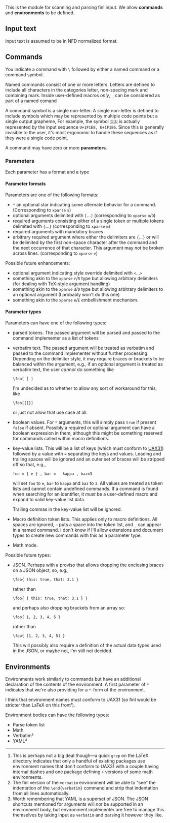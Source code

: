 This is the module for scanning and parsing finl input. We 
allow **commands** and **environments** to be defined.

## Input text

Input text is assumed to be in NFD normalized format.

## Commands

You indicate a command with `\` followed by either a named command or a command symbol.

Named commands consist of one or more letters. Letters are defined to include all characters in the categories letter, non-spacing mark and
combining mark. Inside user-defined macros *only*, `_` can be considered as part of a named comand

A command symbol is a single non-letter. A single non-letter is defined to include symbols which 
may be represented by multiple code 
points but a single output grapheme, For example, the symbol 🇨🇦 is actually represented by the input
sequence `U+1F1E8, U+1F1E6`. Since this is generally invisible to the user, it's most ergonomic to handle 
these sequences as if they were a single code point.

A command may have zero or more **parameters**.

### Parameters

Each parameter has a format and a type

#### Parameter formats

Parameters are one of the following formats:
* `*` an optional star indicating some alternate behavior for a command. (Corresponding to `xparse` `s`)
* optional arguments delimited with `[`…`]` (corresponding to `xparse` `o`/`O`)
* required arguments consisting either of a single token or multiple tokens delimited with `{`…`}`
  (corresponding to `xparse` `m`)
* required arguments with mandatory braces  
* arbitrary required argument where either the delimiters are `{`…`}` or will be delimited by
  the first non-space character after the command and the next occurrence of that character. This argument
  may *not* be broken across lines. (corresponding to `xparse` `v`)

Possible future enhancements:
* optional argument indicating style override delimited with `<`…`>`
* something akin to the `xparse` `r`/`R` type but allowing arbitrary delimiters (for dealing with 
  TeX-style argument handling)
* something akin to the `xparse` `d`/`D` type but allowing arbitrary delimiters to an optional argument 
  (I probably won't do this one)
* something akin to the `xparse` `e`/`E` embellishment mechanism. 

#### Parameter types

Parameters can have one of the following types:
* parsed tokens. The passed argument will be parsed and passed to the command implementer as a list of
  tokens
* verbatim text. The passed argument will be treated as verbatim and passed to the command implementer
  without further processing. Depending on the delimiter style, it may require braces or brackets to be 
  balanced within the argument, e.g., if an optional argument is treated as verbatim text, the user
  *cannot* do something like
  
      \foo[ [ ]

  I'm undecided as to whether to allow any sort of workaround for this, like

      \foo[{[}]

  or just not allow that use case at all.
* boolean values. For `*` arguments, this will simply pass `true` if present `false` if absent. Possibly
  a required or optional argument can have a boolean expression in them, although this might be something
  reserved for commands called within macro definitions.
* key-value lists. This will be a list of keys (which must conform to 
  [UAX31](http://www.unicode.org/reports/tr31/)) followed by a value with `=` separating the keys and values.
  Leading and trailing spaces will be ignored and an outer set of braces will be stripped off so that, e.g.,
  
      foo = { e } , bar =   kappa , baz=3

  will set `foo` to ` e `, `bar` to `kappa` and `baz` to `3`. All values are treated as token lists and 
  cannot contain undefined commands. If a command is found when searching for an identifier, it *must* be 
  a user-defined macro and expand to valid key-value list data.
  
  Trailing commas in the key-value list will be ignored.
* Macro definition token lists. This applies only to macro definitions. All spaces are ignored, `~` puts a 
  space into the token list, and `_` can appear in a named command. I don't know if I'll allow extensions 
  and document types to create new commands with this as a parameter type.
* Math mode.  

Possible future types:

* JSON. Perhaps with a proviso that allows dropping the enclosing braces on a JSON object, so, e.g.,

      \foo{ this: true, that: 3.1 }

  rather than

      \foo{ { this: true, that: 3.1 } }

  and perhaps also dropping brackets from an array so:

      \foo{ 1, 2, 3, 4, 5 }

  rather than

      \foo{ [1, 2, 3, 4, 5] }
  
  This will possibly also require a definition of the actual data types used in the JSON, or maybe not,
  I'm still not decided.
  
## Environments

Environments work similarly to commands but have an additional declaration of the contents of the environment.
A first parameter of `*` indicates that we're also providing for a `*`-form of the environment.

I think that environment names must conform to UAX31 (so finl would be stricter than LaTeX on this front¹).

Environment bodies can have the following types:
* Parse token list
* Math
* Verbatim²
* YAML³

---

1. This is perhaps not a big deal though—a quick `grep` on the LaTeX directory indicates that only a handful of 
   existing packages use environment names that don't conform to UAX31 with a couple having internal dashes and
   one package defining `+` versions of some math environments.
2. The finl version of the `verbatim` environment will be able to “see” the indentation of the `\end{verbatim}`
   command and strip that indentation from all lines automatically.
3. Worth remembering that YAML is a superset of JSON. The JSON shortcuts mentioned for arguments will *not* be
   supported in an environment body, but environment implementer are free to manage this themselves by taking
   input as `verbatim` and parsing it however they like.
